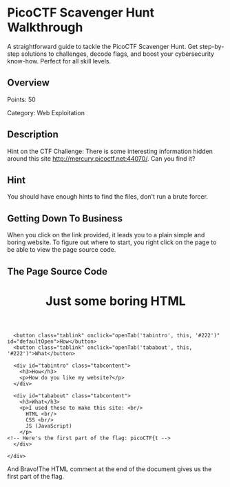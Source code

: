 # PicoCTF Scavenger Hunt Walkthrough
A straightforward guide to tackle the PicoCTF Scavenger Hunt. Get step-by-step solutions to challenges, decode flags, and boost your cybersecurity know-how. Perfect for all skill levels.

## Overview
Points: 50

Category: Web Exploitation

## Description
Hint on the CTF Challenge: There is some interesting information hidden around this site http://mercury.picoctf.net:44070/. Can you find it?

## Hint
You should have enough hints to find the files, don't run a brute forcer.

## Getting Down To Business
When you click on the link provided, it leads you to a plain simple and boring website. 
To figure out where to start, you right click on the page to be able to view the page source code. 

## The Page Source Code

<html>
  <head>
    <title>Scavenger Hunt</title>
    <link href="https://fonts.googleapis.com/css?family=Open+Sans|Roboto" rel="stylesheet">
    <link rel="stylesheet" type="text/css" href="mycss.css">
    <script type="application/javascript" src="myjs.js"></script>
  </head>

  <body>
    <div class="container">
      <header>
		<h1>Just some boring HTML</h1>
      </header>

      <button class="tablink" onclick="openTab('tabintro', this, '#222')" id="defaultOpen">How</button>
      <button class="tablink" onclick="openTab('tababout', this, '#222')">What</button>

      <div id="tabintro" class="tabcontent">
		<h3>How</h3>
		<p>How do you like my website?</p>
      </div>

      <div id="tababout" class="tabcontent">
		<h3>What</h3>
		<p>I used these to make this site: <br/>
		  HTML <br/>
		  CSS <br/>
		  JS (JavaScript)
		</p>
	<!-- Here's the first part of the flag: picoCTF{t -->
      </div>

    </div>

  </body>
</html>

And Bravo!The HTML comment at the end of the document gives us the first part of the flag. <!-- Here's the first part of the flag: picoCTF{t -->




